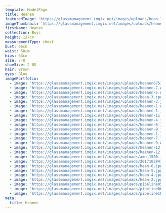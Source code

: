 ```yaml
---
template: ModelPage
title: Heanen
featuredImage: 'https://glassmanagement.imgix.net/images/uploads/hean-1.jpg'
imageThumbnail: 'https://glassmanagement.imgix.net/images/uploads/heanen-2.webp'
firstName: Heanen
collection: Boys
height: 127cm
measurementType: chest
bust: 66cm
waist: 58cm
hips: 63cm
size: 7-8
shoeSize: 2 US
hair: Brown
eyes: Blue
imagePortfolio:
  - image: 'https://glassmanagement.imgix.net/images/uploads/heanen675123786321.jpg'
  - image: 'https://glassmanagement.imgix.net/images/uploads/heanen-7.webp'
  - image: 'https://glassmanagement.imgix.net/images/uploads/heanen-5.webp'
  - image: 'https://glassmanagement.imgix.net/images/uploads/hean-3.jpg'
  - image: 'https://glassmanagement.imgix.net/images/uploads/heanen-3.jpg'
  - image: 'https://glassmanagement.imgix.net/images/uploads/heanen-1.webp'
  - image: 'https://glassmanagement.imgix.net/images/uploads/heanen-1.jpg'
  - image: 'https://glassmanagement.imgix.net/images/uploads/heanen-11.jpg'
  - image: 'https://glassmanagement.imgix.net/images/uploads/heanen-4.jpg'
  - image: 'https://glassmanagement.imgix.net/images/uploads/heanen-6.jpg'
  - image: 'https://glassmanagement.imgix.net/images/uploads/heanen-9.jpg'
  - image: 'https://glassmanagement.imgix.net/images/uploads/heanen-1.jpg'
  - image: 'https://glassmanagement.imgix.net/images/uploads/heanen-7.jpg'
  - image: 'https://glassmanagement.imgix.net/images/uploads/heanen-9.webp'
  - image: 'https://glassmanagement.imgix.net/images/uploads/heanen-13.jpg'
  - image: 'https://glassmanagement.imgix.net/images/uploads/heanen-12.jpg'
  - image: 'https://glassmanagement.imgix.net/images/uploads/amn_1580.jpg'
  - image: 'https://glassmanagement.imgix.net/images/uploads/201710284169.jpg'
  - image: 'https://glassmanagement.imgix.net/images/uploads/hean-6.jpg'
  - image: 'https://glassmanagement.imgix.net/images/uploads/hean-5.jpg'
  - image: 'https://glassmanagement.imgix.net/images/uploads/hean-4.jpg'
  - image: 'https://glassmanagement.imgix.net/images/uploads/hean-2.jpg'
  - image: 'https://glassmanagement.imgix.net/images/uploads/pipeline05text.jpg'
  - image: 'https://glassmanagement.imgix.net/images/uploads/pipeline06text.jpg'
  - image: 'https://glassmanagement.imgix.net/images/uploads/pipeline10.jpg'
meta:
  title: Heanen
---
```


